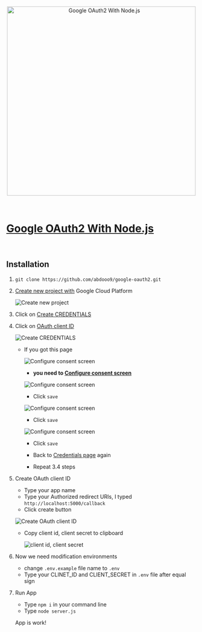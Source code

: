 <div align="center">
	<br />
	<p>
		<a href="https://github.com/abdooo9/google-oauth2"><img src="https://miro.medium.com/max/1200/1*5XrmcupeUuAUvbGMqGxxDw.png" width="500" alt="Google OAuth2 With Node.js" /></a>
	</p>
	<br/>

</div>

# [Google OAuth2 With Node.js](https://github.com/abdooo9/google-oauth2)

<br/>

## Installation

1. ``
git clone https://github.com/abdooo9/google-oauth2.git
``
2. [Create new project with](https://console.cloud.google.com/projectcreate) Google Cloud Platform

    ![Create new project](https://image.prntscr.com/image/4mgh0WtoRVCrY4N3bi1WMg.png)

3. Click on [Create CREDENTIALS](https://console.cloud.google.com/apis/credentials) 
4. Click on [OAuth client ID](https://console.cloud.google.com/apis/credentials/oauthclient)  

    ![Create CREDENTIALS](https://image.prntscr.com/image/0NvZuZnmRvCeAg8d2P9_xw.png)

    - If you got this page

        ![Configure consent screen](https://image.prntscr.com/image/8hu_dv5RQ9Sojr7zYfV8_Q.png)
        - **you need to [Configure consent screen](https://console.cloud.google.com/apis/credentials/consent)**

        ![Configure consent screen](https://image.prntscr.com/image/ad7WbPg7SAyll1IgnvWyOg.png)
        - Click `save`

        ![Configure consent screen](https://image.prntscr.com/image/dDYktdjxTQqnzOzgY_SPDw.png)
        - Click `save`

        ![Configure consent screen](https://image.prntscr.com/image/jtqBBBSsSsKwCAWdY-kmRA.png)
        - Click `save`

        - Back to [Credentials page](https://console.cloud.google.com/apis/credentials) again

        - Repeat 3.4 steps

5.  Create OAuth client ID 

    - Type your app name
    - Type your Authorized redirect URIs, I typed `http://localhost:5000/callback`
    - Click create button

    ![Create OAuth client ID](https://image.prntscr.com/image/vZrW3u9CTYO5D7Yh6XJK8g.png)

    - Copy client id, client secret to clipboard

        ![client id, client secret](https://image.prntscr.com/image/2WeIrA2eTXWu7cukoNmw-A.png)

6. Now we need modification environments

    - change `.env.example` file name to `.env`
    - Type your CLINET_ID and CLIENT_SECRET in `.env` file after equal sign

7. Run App
    - Type `npm i` in your command line 
    - Type `node server.js`

    App is work!

<br>
